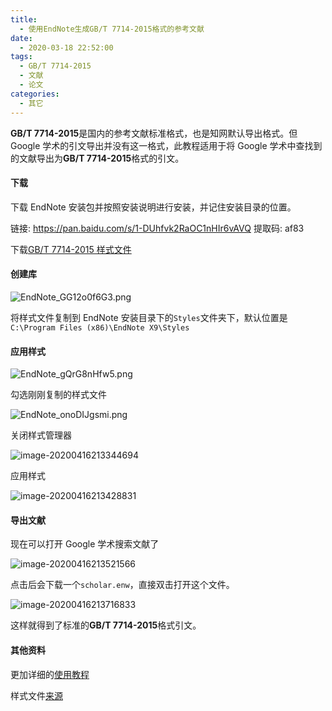 ```yaml
---
title:
  - 使用EndNote生成GB/T 7714-2015格式的参考文献
date:
  - 2020-03-18 22:52:00
tags:
  - GB/T 7714-2015
  - 文献
  - 论文
categories:
  - 其它
---
```


**GB/T 7714-2015**是国内的参考文献标准格式，也是知网默认导出格式。但 Google 学术的引文导出并没有这一格式，此教程适用于将 Google 学术中查找到的文献导出为**GB/T 7714-2015**格式的引文。

#### 下载

下载 EndNote 安装包并按照安装说明进行安装，并记住安装目录的位置。

链接: https://pan.baidu.com/s/1-DUhfvk2RaOC1nHIr6vAVQ 提取码: af83

下载[GB/T 7714-2015 样式文件](https://cnzhx.net/dl/other/ZZ_MODIFIED_GEEBINF.ENS.zip)

<!-- more -->

#### 创建库

![EndNote_GG12o0f6G3.png](http://qiniu.zkytech.top/I2wDG4sjgohTc5V.png)

将样式文件复制到 EndNote 安装目录下的`Styles`文件夹下，默认位置是`C:\Program Files (x86)\EndNote X9\Styles`

#### 应用样式

![EndNote_gQrG8nHfw5.png](http://qiniu.zkytech.top/image-20200416213144521.png)

勾选刚刚复制的样式文件

![EndNote_onoDIJgsmi.png](http://qiniu.zkytech.top/image-20200416213235087.png)

关闭样式管理器

![image-20200416213344694](http://qiniu.zkytech.top/image-20200416213344694.png)

应用样式

![image-20200416213428831](http://qiniu.zkytech.top/image-20200416213428831.png)

#### 导出文献

现在可以打开 Google 学术搜索文献了

![image-20200416213521566](http://qiniu.zkytech.top/image-20200416213521566.png)

点击后会下载一个`scholar.enw`，直接双击打开这个文件。

![image-20200416213716833](http://qiniu.zkytech.top/image-20200416213716833.png)

这样就得到了标准的**GB/T 7714-2015**格式引文。

#### 其他资料

更加详细的[使用教程](https://zhuanlan.zhihu.com/p/87749797)

样式文件[来源](https://cnzhx.net/blog/endnote-output-style-cnzhx/)
